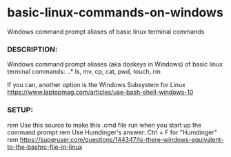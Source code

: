 # basic-linux-commands-on-windows
Windows command prompt aliases of basic linux terminal commands



### DESCRIPTION:

Windows command prompt aliases (aka doskeys in Windows) of basic linux terminal commands:
..* ls, mv, cp, cat, pwd, touch, rm

If you can, another option is the Windows Subsystem for Linux
https://www.laptopmag.com/articles/use-bash-shell-windows-10

### SETUP:

rem Use this source to make this .cmd file run when you start up the command prompt
rem Use Humdinger's answer: Ctrl + F for "Humdinger" 
rem https://superuser.com/questions/144347/is-there-windows-equivalent-to-the-bashrc-file-in-linux
